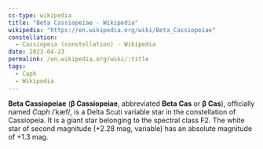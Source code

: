 ```yaml
---
cc-type: wikipedia
title: "Beta Cassiopeiae - Wikipedia"
wikipedia: "https://en.wikipedia.org/wiki/Beta_Cassiopeiae"
constellation:
  - Cassiopeia (constellation) - Wikipedia
date: 2023-04-23
permalink: /en.wikipedia.org/wiki/:title
tags:
  - Caph
  - Wikipedia
---
```

**Beta Cassiopeiae** (**β Cassiopeiae**, abbreviated **Beta Cas** or **β Cas**), officially named *Caph* /ˈkæf/, is a Delta Scuti variable star in the constellation of Cassiopeia. It is a giant star belonging to the spectral class F2. The white star of second magnitude (+2.28 mag, variable) has an absolute magnitude of +1.3 mag.